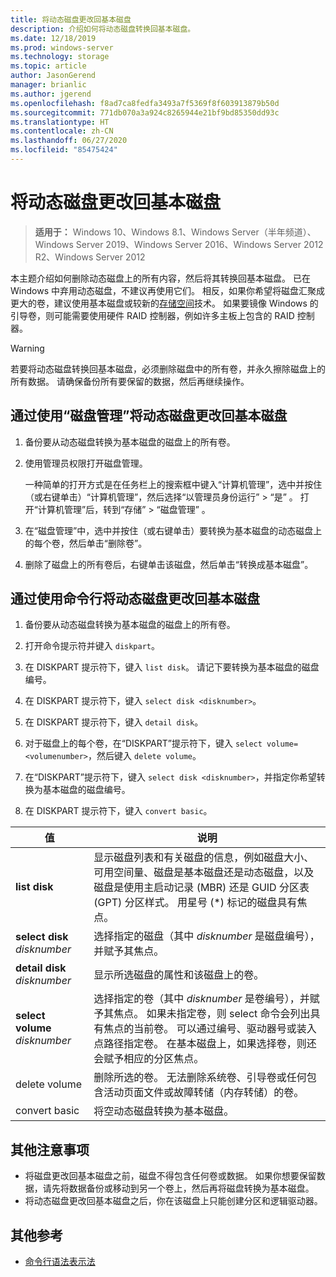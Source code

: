 ```yaml
---
title: 将动态磁盘更改回基本磁盘
description: 介绍如何将动态磁盘转换回基本磁盘。
ms.date: 12/18/2019
ms.prod: windows-server
ms.technology: storage
ms.topic: article
author: JasonGerend
manager: brianlic
ms.author: jgerend
ms.openlocfilehash: f8ad7ca8fedfa3493a7f5369f8f603913879b50d
ms.sourcegitcommit: 771db070a3a924c8265944e21bf9bd85350dd93c
ms.translationtype: HT
ms.contentlocale: zh-CN
ms.lasthandoff: 06/27/2020
ms.locfileid: "85475424"
---
```

# <a name="change-a-dynamic-disk-back-to-a-basic-disk"></a>将动态磁盘更改回基本磁盘

> **适用于：** Windows 10、Windows 8.1、Windows Server（半年频道）、Windows Server 2019、Windows Server 2016、Windows Server 2012 R2、Windows Server 2012

本主题介绍如何删除动态磁盘上的所有内容，然后将其转换回基本磁盘。 已在 Windows 中弃用动态磁盘，不建议再使用它们。 相反，如果你希望将磁盘汇聚成更大的卷，建议使用基本磁盘或较新的[存储空间](https://support.microsoft.com/help/12438/windows-10-storage-spaces)技术。 如果要镜像 Windows 的引导卷，则可能需要使用硬件 RAID 控制器，例如许多主板上包含的 RAID 控制器。

> [!WARNING]
> 若要将动态磁盘转换回基本磁盘，必须删除磁盘中的所有卷，并永久擦除磁盘上的所有数据。 请确保备份所有要保留的数据，然后再继续操作。

## <a name="to-change-a-dynamic-disk-back-to-a-basic-disk-by-using-disk-management"></a>通过使用“磁盘管理”将动态磁盘更改回基本磁盘

1.  备份要从动态磁盘转换为基本磁盘的磁盘上的所有卷。

2. 使用管理员权限打开磁盘管理。

   一种简单的打开方式是在任务栏上的搜索框中键入“计算机管理”，选中并按住（或右键单击）“计算机管理”，然后选择“以管理员身份运行” > “是”   。 打开“计算机管理”后，转到“存储” > “磁盘管理” 。

2.  在“磁盘管理”中，选中并按住（或右键单击）要转换为基本磁盘的动态磁盘上的每个卷，然后单击“删除卷”。

3.  删除了磁盘上的所有卷后，右键单击该磁盘，然后单击“转换成基本磁盘”。

## <a name="to-change-a-dynamic-disk-back-to-a-basic-disk-by-using-a-command-line"></a>通过使用命令行将动态磁盘更改回基本磁盘

1.  备份要从动态磁盘转换为基本磁盘的磁盘上的所有卷。

2.  打开命令提示符并键入 `diskpart`。

3.  在 DISKPART 提示符下，键入 `list disk`。 请记下要转换为基本磁盘的磁盘编号。

4.  在 DISKPART 提示符下，键入 `select disk <disknumber>`。

5.  在 DISKPART 提示符下，键入 `detail disk`。

6.  对于磁盘上的每个卷，在“DISKPART”提示符下，键入 `select volume= <volumenumber>`，然后键入 `delete volume`。

7.  在“DISKPART”提示符下，键入 `select disk <disknumber>`，并指定你希望转换为基本磁盘的磁盘编号。

8.  在 DISKPART 提示符下，键入 `convert basic`。

| 值  | 说明 |
| --- | --- |
| **list disk**                         | 显示磁盘列表和有关磁盘的信息，例如磁盘大小、可用空间量、磁盘是基本磁盘还是动态磁盘，以及磁盘是使用主启动记录 (MBR) 还是 GUID 分区表 (GPT) 分区样式。 用星号 (*) 标记的磁盘具有焦点。 |
| **select disk** <em>disknumber</em>   | 选择指定的磁盘（其中 <em>disknumber</em> 是磁盘编号），并赋予其焦点。  |
| **detail disk** <em>disknumber</em>   | 显示所选磁盘的属性和该磁盘上的卷。  |
| **select volume** <em>disknumber</em> | 选择指定的卷（其中 <em>disknumber</em> 是卷编号），并赋予其焦点。 如果未指定卷，则 select 命令会列出具有焦点的当前卷。 可以通过编号、驱动器号或装入点路径指定卷。 在基本磁盘上，如果选择卷，则还会赋予相应的分区焦点。 |
| delete volume                     | 删除所选的卷。 无法删除系统卷、引导卷或任何包含活动页面文件或故障转储（内存转储）的卷。 |
| convert basic | 将空动态磁盘转换为基本磁盘。  |

## <a name="additional-considerations"></a>其他注意事项

-   将磁盘更改回基本磁盘之前，磁盘不得包含任何卷或数据。 如果你想要保留数据，请先将数据备份或移动到另一个卷上，然后再将磁盘转换为基本磁盘。
-   将动态磁盘更改回基本磁盘之后，你在该磁盘上只能创建分区和逻辑驱动器。

## <a name="additional-references"></a>其他参考

-   [命令行语法表示法](https://technet.microsoft.com/library/cc742449(v=ws.11).aspx)